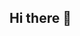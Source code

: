 ## Hi there 👋

<!--
**carlmoya/carlmoya** is a ✨ _special_ ✨ repository because its `README.md` (this file) appears on your GitHub profile.

Carl Moya
camoyaastudillo@my.waketech.edu
This is my CTI110 SP2025 GitHub account
This repository is going to hold all of my work for class

#*About Me*

##My Interests

  I like to watch movies. My favorite movie right now is *Wall-E*, and it's **awesome!** I would recommend it to anyone, including the person reading this right now. I also like to play video games. My favorite game right now is *The Last of Us Part II* because of how **awesome** it is. Eating food is another pastime of mine, with my favorite food being pizza. I don't think I could accurately capture how **awesome** pizza is with just words, so you'll just have to believe me when I say that it is. Soda is also *pretty* good. But besides those things I mostly just do school work or lounge about.
  
##Websites I Recommend

    - [Staggering Beauty] (http://www.staggeringbeauty.com/) - This is an **awesome** website to visit when you are bored. On the website you can control a worm and cause all *kinds* of crazy visuals to appear onscreen, but it should be said that it may not be safe for everyone to use due to the flashing images.
    - [Fried Chicken Simulator] (https://friedchickensimulator.surge.sh/) - This is another **awesome** website I like to visit every now and then. The premise is very basic, but I enjoy using it nonetheless. On this website, you can spawn drumsticks of chicken by clicking with your mouse. The website is poorly optimized, so I like to try to spawn as many as I can and cause my computer to slow down.
    - [EasyBib] (https://www.easybib.com/) - This is a *very* useful website that I use for citing sources when I need to, typically for academic work. It is a tool that you can use to create citations for many different types of sources like books and movies.
